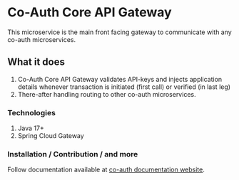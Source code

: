 # Co-Auth Core API Gateway

This microservice is the main front facing gateway to communicate with any co-auth microservices.

## What it does
1. Co-Auth Core API Gateway validates API-keys and injects application details whenever transaction is initiated (first call) or verified (in last leg)
2. There-after handling routing to other co-auth microservices.

### Technologies
1. Java 17+
2. Spring Cloud Gateway

### Installation / Contribution / and more
Follow documentation available at [co-auth documentation website](https://documentation.coauth.dev).
